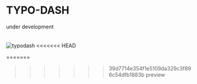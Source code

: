 # TYPO-DASH

under development
</br>
</br>
</br>
![typodash](https://github.com/zenvv/typo-dash/assets/128332201/20bdaf75-912a-4499-99a0-a292b8f2e96d)
<<<<<<< HEAD

=======

> > > > > > > 39d7714e354f1e5109da329c3f896c54dfb1883b
> > > > > > > preview
